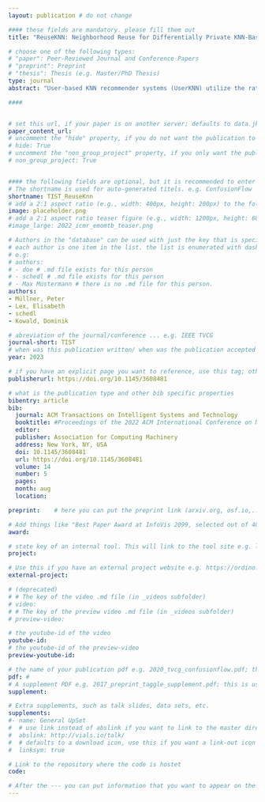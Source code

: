 ```yaml
---
layout: publication # do not change

#### these fields are mandatory. please fill them out
title: "ReuseKNN: Neighborhood Reuse for Differentially Private KNN-Based Recommendations" # title of your publication 

# choose one of the following types:
# "paper": Peer-Reviewed Journal and Conference Papers
# "preprint": Preprint
# "thesis": Thesis (e.g. Master/PhD Thesis)
type: journal
abstract: "User-based KNN recommender systems (UserKNN) utilize the rating data of a target user’s k nearest neighbors in the recommendation process. This, however, increases the privacy risk of the neighbors, since the recommendations could expose the neighbors’ rating data to other users or malicious parties. To reduce this risk, existing work applies differential privacy by adding randomness to the neighbors’ ratings, which unfortunately reduces the accuracy of UserKNN. In this work, we introduce ReuseKNN, a novel differentially private KNN-based recommender system. The main idea is to identify small but highly reusable neighborhoods so that (i) only a minimal set of users requires protection with differential privacy and (ii) most users do not need to be protected with differential privacy since they are only rarely exploited as neighbors. In our experiments on five diverse datasets, we make two key observations. Firstly, ReuseKNN requires significantly smaller neighborhoods and, thus, fewer neighbors need to be protected with differential privacy compared with traditional UserKNN. Secondly, despite the small neighborhoods, ReuseKNN outperforms UserKNN and a fully differentially private approach in terms of accuracy. Overall, ReuseKNN leads to significantly less privacy risk for users than in the case of UserKNN." # insert the abstract of your publication between the quotes; you can use html e.g. to make links (<a></a>) or generate bold (<b></b>) etc. text 

####


# set this url, if your paper is on another server; defaults to data.jku-vds-lab.at
paper_content_url: 
# uncomment the "hide" property, if you do not want the publication to be displayed on the website (usually you don't need this)
# hide: True
# uncomment the "non_group_project" property, if you only want the publication to be displayed on your personal page (i.e. publications where you contributed, but does not have anything to do with the Vis Group e.g. Master Thesis,...)
# non_group_project: True


#### the following fields are optional, but it is recommended to enter as much information as possible
# The shortname is used for auto-generated titels. e.g. ConfusionFlow
shortname: TIST_ReuseKnn
# add a 2:1 aspect ratio (e.g., width: 400px, height: 200px) to the folder /assets/images/papers/ e.g. 2020_tvcg_confusionflow.png
image: placeholder.png
# add a 2:1 aspect ratio teaser figure (e.g., width: 1200px, height: 600px) to the folder /assets/images/papers/ e.g. 2020_tvcg_confusionflow_teaser.png
#image_large: 2022_icmr_emomtb_teaser.png

# Authors in the "database" can be used with just the key that is specified in the corresponding .md file (usually it is the lastname in lower case e.g. doe). Authors that do not have an individual page here should be stated with their full name (e.g. John Doe)
# each author is one item in the list. the list is enumerated with dashes ("-")
# e.g:
# authors:
# - doe # .md file exists for this person
# - schedl # .md file exists for this person
# - Max Mustermann # there is no .md file for this person.
authors:
- Müllner, Peter 
- Lex, Elisabeth 
- schedl
- Kowald, Dominik

# abreviation of the journal/conference ... e.g. IEEE TVCG
journal-short: TIST
# when was this publication written/ when was the publication accepted (e.g. 2020)
year: 2023

# if you have an explicit page you want to reference, use this tag; otherwise it will be generated from your doi
publisherurl: https://doi.org/10.1145/3608481

# what is the publication type and other bib specific properties
bibentry: article
bib:
  journal: ACM Transactions on Intelligent Systems and Technology
  booktitle: #Proceedings of the 2022 ACM International Conference on Multimedia Retrieval (ICMR)
  editor: 
  publisher: Association for Computing Machinery 
  address: New York, NY, USA
  doi: 10.1145/3608481
  url: https://doi.org/10.1145/3608481
  volume: 14
  number: 5
  pages: 
  month: aug
  location: 

preprint:	 # here you can put the preprint link (arxiv.org, osf.io,...) e.g. https://arxiv.org/abs/1910.00969

# Add things like "Best Paper Award at InfoVis 2099, selected out of 4000 submissions"
award:

# state key of an internal tool. This will link to the tool site e.g. lineup (usually not needed)
project: 

# Use this if you have an external project website e.g. https://ordino.caleydoapp.org/
external-project: 

# (deprecated)
# # The key of the video .md file (in _videos subfolder)
# video: 
# # The key of the preview video .md file (in _videos subfolder)
# preview-video:

# the youtube-id of the video
youtube-id: 
# the youtube-id of the preview-video
preview-youtube-id: 

# the name of your publication pdf e.g. 2020_tvcg_confusionflow.pdf; this is usually uploaded to the caleydo aws server
pdf: # 
# A supplement PDF e.g. 2017_preprint_taggle_supplement.pdf; this is usually uploaded to the caleydo aws server
supplement: 

# Extra supplements, such as talk slides, data sets, etc.
supplements:
#- name: General UpSet
#  # use link instead of abslink if you want to link to the master directory
#  abslink: http://vials.io/talk/
#  # defaults to a download icon, use this if you want a link-out icon
#  linksym: true

# Link to the repository where the code is hostet
code: 

# After the --- you can put information that you want to appear on the website using markdown formatting or HTML. A good example are acknowledgements, extra references, an erratum, etc.
---
```


